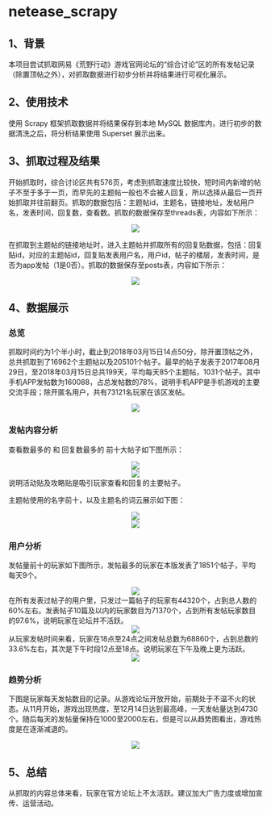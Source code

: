 # netease_scrapy
## 1、背景 ##
本项目尝试抓取网易《荒野行动》游戏官网论坛的“综合讨论”区的所有发帖记录（除置顶帖之外），对抓取数据进行初步分析并将结果进行可视化展示。

## 2、使用技术 ##
使用 Scrapy 框架抓取数据并将结果保存到本地 MySQL 数据库内，进行初步的数据清洗之后，将分析结果使用 Superset 展示出来。

## 3、抓取过程及结果 ##
开始抓取时，综合讨论区共有576页，考虑到抓取速度比较快，短时间内新增的帖子不至于多于一页，而早先的主题帖一般也不会被人回复，所以选择从最后一页开始抓取并往前翻页。抓取的数据包括：主题帖id，主题名，链接地址，发帖用户名，发表时间，回复数，查看数。抓取的数据保存至threads表，内容如下所示：
<div align=center><img src="https://raw.githubusercontent.com/beckleon/netease_scrapy/master/pics/threads.jpg"/></div>

在抓取到主题帖的链接地址时，进入主题帖并抓取所有的回复贴数据，包括：回复贴id，对应的主题帖id，回复贴发表用户名，用户id，帖子的楼层，发表时间，是否为app发帖（1是0否）。抓取的数据保存至posts表，内容如下所示：
<div align=center><img src="https://raw.githubusercontent.com/beckleon/netease_scrapy/master/pics/posts.jpg"/></div>


## 4、数据展示 ##

### 总览 ###

抓取时间约为1个半小时，截止到2018年03月15日14点50分，除开置顶帖之外，总共抓取到了16962个主题帖以及205101个帖子。最早的帖子发表于2017年08月29日，至2018年03月15日总共199天，平均每天85个主题帖，1031个帖子。其中手机APP发帖数为160088，占总发帖数的78%，说明手机APP是手机游戏的主要交流手段；除开匿名用户，共有73121名玩家在该区发帖。
<div align=center><img src="https://raw.githubusercontent.com/beckleon/netease_scrapy/master/pics/overview.jpg"/></div>

### 发帖内容分析 ###

查看数最多的 和 回复数最多的 前十大帖子如下图所示：
<div align=center><img src="https://raw.githubusercontent.com/beckleon/netease_scrapy/master/pics/reviewtop10.jpg"/></div>
<div align=center><img src="https://raw.githubusercontent.com/beckleon/netease_scrapy/master/pics/replytop10.jpg"/></div>
说明活动贴及攻略贴是吸引玩家查看和回复的主要帖子。

主题帖使用的名字前十，以及主题名的词云展示如下图：
<div align=center><img src="https://raw.githubusercontent.com/beckleon/netease_scrapy/master/pics/titlenametop10.jpg"/></div>
<div align=center><img src="https://raw.githubusercontent.com/beckleon/netease_scrapy/master/pics/wordcloud.jpg"/></div>

### 用户分析 ###

发帖量前十的玩家如下图所示，发帖最多的玩家在本版发表了1851个帖子，平均每天9个。
<div align=center><img src="https://raw.githubusercontent.com/beckleon/netease_scrapy/master/pics/usertop10.jpg"/></div>
在所有发表过帖子的用户里，只发过一篇帖子的玩家有44320个，占到总人数的60%左右。发表帖子10篇及以内的玩家数目为71370个，占到所有发帖玩家数目的97.6%，说明玩家在论坛并不活跃。
<div align=center><img src="https://raw.githubusercontent.com/beckleon/netease_scrapy/master/pics/post_usernum.jpg"/></div>
从玩家发帖时间来看，玩家在18点至24点之间发帖总数为68860个，占到总数的33.6%左右，其次是下午时段12点至18点。说明玩家在下午及晚上更为活跃。
<div align=center><img src="https://raw.githubusercontent.com/beckleon/netease_scrapy/master/pics/post_timezone.jpg"/></div>

### 趋势分析 ###

下图是玩家每天发帖数目的记录。从游戏论坛开放开始，前期处于不温不火的状态。从11月开始，游戏出现热度，至12月14日达到最高峰，一天发帖量达到4730个。随后每天的发帖量保持在1000至2000左右，但是可以从趋势图看出，游戏热度是在逐渐减退的。
<div align=center><img src="https://raw.githubusercontent.com/beckleon/netease_scrapy/master/pics/post_trend.jpg"/></div>

## 5、总结 ##
从抓取的内容总体来看，玩家在官方论坛上不太活跃。建议加大广告力度或增加宣传、运营活动。
